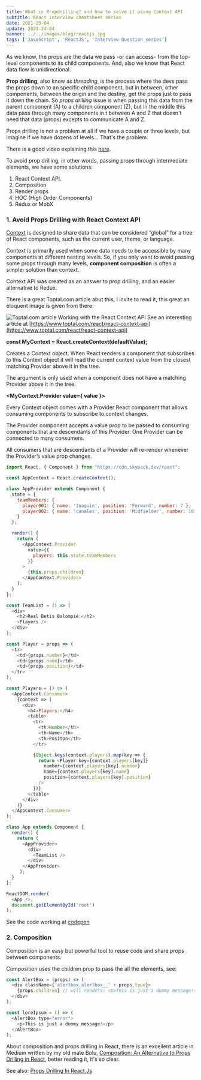```yaml
---
title: What is Propdrilling? and how to solve it using Context API
subtitle: React interview cheatsheet series
date: 2021-23-04
update: 2021-24-04
banner: ../../images/blog/reactjs.jpg
tags: ['JavaScript', 'ReactJS', 'Interview Question series']
---
```


As we know, the props are the data we pass -or can access- from the top-level components to its child components. And, also we know that React data flow is unidirectional.

**Prop drilling**, also know as *threading*, is the process where the devs pass the props down to an specific child component, but in between, other components, between the origin and the destiny, get the props just to pass it down the chain. 
So *props drilling* issue is when passing this data from the parent component (A) to a children component (Z), but in the middle this data pass through many components in t between A and Z that doesn't need that data (props) excepts to communicate A and Z.

Props drilling is not a problem at all if we have a couple or three levels, but imagine if we have dozens of levels... That's the problem.

There is a good video explaining this [here](https://www.youtube.com/watch?v=AD8m9mphOoo).

To avoid prop drilling, in other words, passing props through intermediate elements, we have some solutions:

1. React Context API.
2. Composition
3. Render props
4. HOC (High Order Components)
5. Redux or MobX

### 1. Avoid Props Drilling with React Context API

[Context](https://reactjs.org/docs/context.html#when-to-use-context "What is prop drilling and how can you solve that using the contect api") is designed to share data that can be considered “global” for a tree of React components, such as the current user, theme, or language.

Context is primarily used when some data needs to be accessible by many components at different nesting levels.
So, if you only want to avoid passing some props through many levels, **component composition** is often a simpler solution than context.

Context API was created as an answer to prop drilling, and an easier alternative to Redux.

There is a great Toptal.com article abut this, I invite to read it, this great an eloquent image is given from there: 

![Toptal.com article Working with the React Context API](https://uploads.toptal.io/blog/image/129071/toptal-blog-image-1549323314875-d6bc9c753a4c9ac2911e8af17732023d.png)
See an interesting article at [https://www.toptal.com/react/react-context-api](https://www.toptal.com/react/react-context-api)


**const MyContext = React.createContext(defaultValue);**

Creates a Context object. When React renders a component that subscribes to this Context object it will read the current context value from the closest matching Provider above it in the tree.

The argument is only used when a component does not have a matching Provider above it in the tree.

**<MyContext.Provider value={ value }>**

Every Context object comes with a Provider React component that allows consuming components to subscribe to context changes.

The Provider component accepts a value prop to be passed to consuming components that are descendants of this Provider. One Provider can be connected to many consumers.

All consumers that are descendants of a Provider will re-render whenever the Provider’s value prop changes.

```javascript
import React, { Component } from "https://cdn.skypack.dev/react";

const AppContext = React.createContext();

class AppProvider extends Component {
  state = {
    teamMembers: {
      player001: { name: 'Joaquin', position: 'Forward', number: 7 },
      player002: { name: 'canales', position: 'Midfielder', number: 10 }
    }
  };

  render() {
    return (
      <AppContext.Provider
        value={{
          players: this.state.teamMembers                  
        }}
      >
        {this.props.children}
      </AppContext.Provider>
    );
  }
};

const TeamList = () => (
  <div>
    <h2>Real Betis Balompié:</h2>
    <Players />
  </div>
);

const Player = props => (
  <tr>    
    <td>{props.number}</td>
    <td>{props.name}</td>
    <td>{props.position}</td>
  </tr>
);

const Players = () => (
  <AppContext.Consumer>
    {context => (
      <div>
        <h4>Players:</h4>
        <table>
          <tr>
            <th>Number</th>
            <th>Name</th>
            <th>Positon</th>
          </tr>

          {Object.keys(context.players).map(key => {
            return <Player key={context.players[key]}
              number={context.players[key].number} 
              name={context.players[key].name} 
              position={context.players[key].position}
            />
          })}
        </table>
      </div>
    )}
  </AppContext.Consumer>
);

class App extends Component {
  render() {
    return (
      <AppProvider>
        <div>
          <TeamList />
        </div>
      </AppProvider>
     );
  }
};

ReactDOM.render(
  <App />,
  document.getElementById('root')
);
```
See the code working at [codepen](https://codepen.io/albertofortes/pen/WNRPvbY)

### 2. Composition

Composition is an easy but powerful tool to reuse code and share props between components.

Composition uses the children prop to pass the all the elements, see:

```javascript
const AlertBox = (props) => (
  <div className={'alertbox alertbox__' + props.type}>
    {props.children} // will renders: <p>This is just a dummy message!</p>
  </div>
);

const loreIpsum = () => (
  <AlertBox type="error">
    <p>This is just a dummy message!</p>
  </AlertBox>
);

```

About composition and props drilling in React, there is an excellent article in Medium written by my old mate Bolu, [Composition: An Alternative to Props Drilling in React](https://javascript.plainenglish.io/composition-in-react-f02afe24bc46 "Before reaching for context or libraries, to manage Props Drilling, think about composition"), better reading it, it's so clear.

See also: [Props Drilling In React.Js](https://medium.com/front-end-weekly/props-drilling-in-react-js-723be80a08e5)
